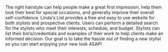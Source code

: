 The right hairstyle can help people make a great first impression, help them look their best for special occasions, and generally improve their overall self-confidence. Linda's List provides a free and easy to use website for both stylists and prospective clients. Users can perform a detailed search for the stylists who meet their interests, schedule, and budget. Stylists can list their bio’s/credentials and examples of their work to help clients make an informed decision. Our goal is to take the hassle out of finding a new stylist so you can start enjoying your new look ASAP!
